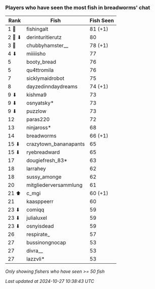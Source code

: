 ### Players who have seen the most fish in breadworms' chat
| Rank | Fish | Fish Seen |
|------|--------|-----------|
| 1 🥇  | fishingalt  | 81 (+1) |
| 2 🥈 ⬇ | derinturitierutz  | 80 |
| 3 🥉  | chubbyhamster__  | 78 (+1) |
| 4 ⬇ | miiiiisho  | 77 |
| 5  | booty_bread  | 76 |
| 5  | qu4ttromila  | 76 |
| 7  | sicklymaidrobot  | 75 |
| 8  | dayzedinndaydreams  | 74 (+1) |
| 9 ⬇ | kishma9  | 73 |
| 9 ⬇ | osnyatsky*  | 73 |
| 9 ⬇ | puzzlow  | 73 |
| 12  | paras220  | 72 |
| 13  | ninjaross*  | 68 |
| 14  | breadworms  | 66 (+1) |
| 15 ⬇ | crazytown_bananapants  | 65 |
| 15 ⬇ | ryebreadward  | 65 |
| 17  | dougiefresh_83*  | 63 |
| 18  | larrahey  | 62 |
| 18  | sussy_amonge  | 62 |
| 20  | mitgliederversammlung  | 61 |
| 21 ⬆ | c_mgi  | 60 (+1) |
| 21  | kaasppeerr  | 60 |
| 23 ⬇ | comiqq  | 59 |
| 23 ⬇ | julialuxel  | 59 |
| 23 ⬇ | osnyisdead  | 59 |
| 26  | respirate_  | 57 |
| 27  | bussinongnocap  | 53 |
| 27  | divra__  | 53 |
| 27  | lazzvli*  | 53 |

_Only showing fishers who have seen >= 50 fish_

_Last updated at 2024-10-27 10:38:43 UTC_